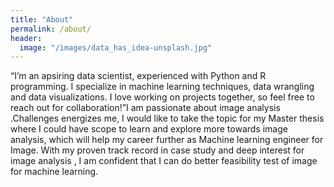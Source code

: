 ```yaml
---
title: "About"
permalink: /about/
header:
  image: "/images/data_has_idea-unsplash.jpg"
---
```


“I’m an apsiring data scientist, experienced with Python and R programming. I specialize in machine learning techniques, data wrangling and data visualizations. I love working on projects together, so feel free to reach out for collaboration!”I am passionate about image analysis .Challenges energizes me, I would like to take the topic for my Master thesis where I could have scope to learn and explore more towards image analysis, which will help my career further as Machine learning engineer for Image.   With my proven track record in case study and deep interest for image analysis , I am confident that I can do better feasibility test of image for machine learning.




